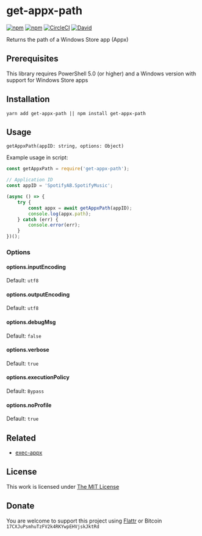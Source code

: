 # get-appx-path

[![npm](https://flat.badgen.net/npm/license/get-appx-path)](https://www.npmjs.org/package/get-appx-path)
[![npm](https://flat.badgen.net/npm/v/get-appx-path)](https://www.npmjs.org/package/get-appx-path)
[![CircleCI](https://flat.badgen.net/circleci/github/idleberg/node-get-appx-path)](https://circleci.com/gh/idleberg/node-get-appx-path)
[![David](https://flat.badgen.net/david/dev/idleberg/node-get-appx-path)](https://david-dm.org/idleberg/node-get-appx-path?type=dev)

Returns the path of a Windows Store app (Appx)

## Prerequisites

This library requires PowerShell 5.0 (or higher) and a Windows version with support for Windows Store apps

## Installation

`yarn add get-appx-path || npm install get-appx-path`

## Usage

`getAppxPath(appID: string, options: Object)`

Example usage in script:

```js
const getAppxPath = require('get-appx-path');

// Application ID
const appID = 'SpotifyAB.SpotifyMusic';

(async () => {
    try {
        const appx = await getAppxPath(appID);
        console.log(appx.path);
    } catch (err) {
        console.error(err);
    }
})();
```

### Options

#### options.inputEncoding

Default: `utf8`

#### options.outputEncoding

Default: `utf8`

#### options.debugMsg

Default: `false`

#### options.verbose

Default: `true`

#### options.executionPolicy

Default: `Bypass`

#### options.noProfile

Default: `true`

## Related

- [exec-appx](https://github.com/idleberg/node-exec-appx)

## License

This work is licensed under [The MIT License](https://opensource.org/licenses/MIT)

## Donate

You are welcome to support this project using [Flattr](https://flattr.com/submit/auto?user_id=idleberg&url=https://github.com/idleberg/node-get-appx-path) or Bitcoin `17CXJuPsmhuTzFV2k4RKYwpEHVjskJktRd`
